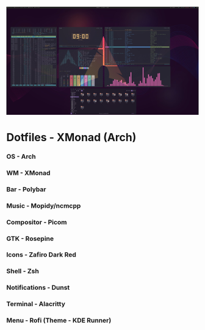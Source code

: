 ![XMonad, dotfiles](./xmonad-setup.jpg)

# Dotfiles - XMonad (Arch)

### OS - Arch

### WM - XMonad

### Bar - Polybar

### Music - Mopidy/ncmcpp

### Compositor - Picom

### GTK - Rosepine

### Icons - Zafiro Dark Red

### Shell - Zsh

### Notifications - Dunst

### Terminal - Alacritty

### Menu - Rofi (Theme - KDE Runner)
